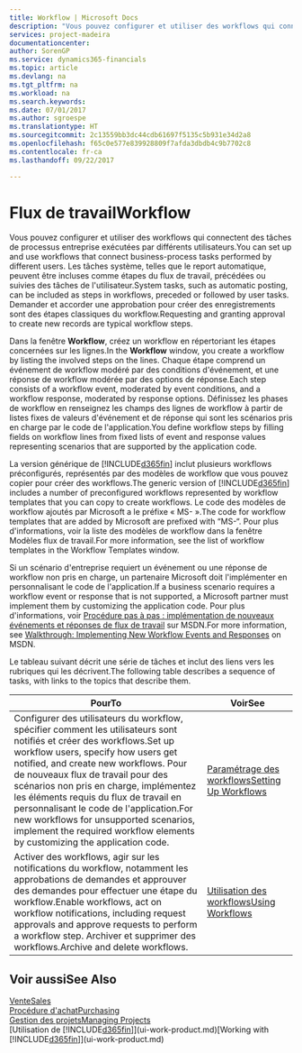 ```yaml
---
title: Workflow | Microsoft Docs
description: "Vous pouvez configurer et utiliser des workflows qui connectent des tâches de processus entreprise exécutées par différents utilisateurs. Les tâches système, telles que le report automatique, peuvent être incluses comme étapes du flux de travail, précédées ou suivies des tâches de l'utilisateur. Demander et accorder une approbation pour créer des enregistrements sont des étapes classiques du workflow."
services: project-madeira
documentationcenter: 
author: SorenGP
ms.service: dynamics365-financials
ms.topic: article
ms.devlang: na
ms.tgt_pltfrm: na
ms.workload: na
ms.search.keywords: 
ms.date: 07/01/2017
ms.author: sgroespe
ms.translationtype: HT
ms.sourcegitcommit: 2c13559bb3dc44cdb61697f5135c5b931e34d2a8
ms.openlocfilehash: f65c0e577e839928809f7afda3dbdb4c9b7702c8
ms.contentlocale: fr-ca
ms.lasthandoff: 09/22/2017

---
```

# <a name="workflow"></a><span data-ttu-id="60cf0-105">Flux de travail</span><span class="sxs-lookup"><span data-stu-id="60cf0-105">Workflow</span></span>
<span data-ttu-id="60cf0-106">Vous pouvez configurer et utiliser des workflows qui connectent des tâches de processus entreprise exécutées par différents utilisateurs.</span><span class="sxs-lookup"><span data-stu-id="60cf0-106">You can set up and use workflows that connect business-process tasks performed by different users.</span></span> <span data-ttu-id="60cf0-107">Les tâches système, telles que le report automatique, peuvent être incluses comme étapes du flux de travail, précédées ou suivies des tâches de l'utilisateur.</span><span class="sxs-lookup"><span data-stu-id="60cf0-107">System tasks, such as automatic posting, can be included as steps in workflows, preceded or followed by user tasks.</span></span> <span data-ttu-id="60cf0-108">Demander et accorder une approbation pour créer des enregistrements sont des étapes classiques du workflow.</span><span class="sxs-lookup"><span data-stu-id="60cf0-108">Requesting and granting approval to create new records are typical workflow steps.</span></span>  

 <span data-ttu-id="60cf0-109">Dans la fenêtre **Workflow**, créez un workflow en répertoriant les étapes concernées sur les lignes.</span><span class="sxs-lookup"><span data-stu-id="60cf0-109">In the **Workflow** window, you create a workflow by listing the involved steps on the lines.</span></span> <span data-ttu-id="60cf0-110">Chaque étape comprend un événement de workflow modéré par des conditions d'événement, et une réponse de workflow modérée par des options de réponse.</span><span class="sxs-lookup"><span data-stu-id="60cf0-110">Each step consists of a workflow event, moderated by event conditions, and a workflow response, moderated by response options.</span></span> <span data-ttu-id="60cf0-111">Définissez les phases de workflow en renseignez les champs des lignes de workflow à partir de listes fixes de valeurs d'événement et de réponse qui sont les scénarios pris en charge par le code de l'application.</span><span class="sxs-lookup"><span data-stu-id="60cf0-111">You define workflow steps by filling fields on workflow lines from fixed lists of event and response values representing scenarios that are supported by the application code.</span></span>  

 <span data-ttu-id="60cf0-112">La version générique de [!INCLUDE[d365fin](includes/d365fin_md.md)] inclut plusieurs workflows préconfigurés, représentés par des modèles de workflow que vous pouvez copier pour créer des workflows.</span><span class="sxs-lookup"><span data-stu-id="60cf0-112">The generic version of [!INCLUDE[d365fin](includes/d365fin_md.md)] includes a number of preconfigured workflows represented by workflow templates that you can copy to create workflows.</span></span> <span data-ttu-id="60cf0-113">Le code des modèles de workflow ajoutés par Microsoft a le préfixe « MS- ».</span><span class="sxs-lookup"><span data-stu-id="60cf0-113">The code for workflow templates that are added by Microsoft are prefixed with “MS-“.</span></span> <span data-ttu-id="60cf0-114">Pour plus d'informations, voir la liste des modèles de workflow dans la fenêtre Modèles flux de travail.</span><span class="sxs-lookup"><span data-stu-id="60cf0-114">For more information, see the list of workflow templates in the Workflow Templates window.</span></span>  

 <span data-ttu-id="60cf0-115">Si un scénario d'entreprise requiert un événement ou une réponse de workflow non pris en charge, un partenaire Microsoft doit l'implémenter en personnalisant le code de l'application.</span><span class="sxs-lookup"><span data-stu-id="60cf0-115">If a business scenario requires a workflow event or response that is not supported, a Microsoft partner must implement them by customizing the application code.</span></span> <span data-ttu-id="60cf0-116">Pour plus d'informations, voir [Procédure pas à pas : implémentation de nouveaux événements et réponses de flux de travail](https://msdn.microsoft.com/en-us/library/mt574349.aspx) sur MSDN.</span><span class="sxs-lookup"><span data-stu-id="60cf0-116">For more information, see [Walkthrough: Implementing New Workflow Events and Responses](https://msdn.microsoft.com/en-us/library/mt574349.aspx) on MSDN.</span></span>  

 <span data-ttu-id="60cf0-117">Le tableau suivant décrit une série de tâches et inclut des liens vers les rubriques qui les décrivent.</span><span class="sxs-lookup"><span data-stu-id="60cf0-117">The following table describes a sequence of tasks, with links to the topics that describe them.</span></span>  

|<span data-ttu-id="60cf0-118">**Pour**</span><span class="sxs-lookup"><span data-stu-id="60cf0-118">**To**</span></span>|<span data-ttu-id="60cf0-119">**Voir**</span><span class="sxs-lookup"><span data-stu-id="60cf0-119">**See**</span></span>|  
|------------|-------------|  
|<span data-ttu-id="60cf0-120">Configurer des utilisateurs du workflow, spécifier comment les utilisateurs sont notifiés et créer des workflows.</span><span class="sxs-lookup"><span data-stu-id="60cf0-120">Set up workflow users, specify how users get notified, and create new workflows.</span></span> <span data-ttu-id="60cf0-121">Pour de nouveaux flux de travail pour des scénarios non pris en charge, implémentez les éléments requis du flux de travail en personnalisant le code de l'application.</span><span class="sxs-lookup"><span data-stu-id="60cf0-121">For new workflows for unsupported scenarios, implement the required workflow elements by customizing the application code.</span></span>|[<span data-ttu-id="60cf0-122">Paramétrage des workflows</span><span class="sxs-lookup"><span data-stu-id="60cf0-122">Setting Up Workflows</span></span>](across-set-up-workflows.md)|  
|<span data-ttu-id="60cf0-123">Activer des workflows, agir sur les notifications du workflow, notamment les approbations de demandes et approuver des demandes pour effectuer une étape du workflow.</span><span class="sxs-lookup"><span data-stu-id="60cf0-123">Enable workflows, act on workflow notifications, including request approvals and approve requests to perform a workflow step.</span></span> <span data-ttu-id="60cf0-124">Archiver et supprimer des workflows.</span><span class="sxs-lookup"><span data-stu-id="60cf0-124">Archive and delete workflows.</span></span>|[<span data-ttu-id="60cf0-125">Utilisation des workflows</span><span class="sxs-lookup"><span data-stu-id="60cf0-125">Using Workflows</span></span>](across-use-workflows.md)|  

## <a name="see-also"></a><span data-ttu-id="60cf0-126">Voir aussi</span><span class="sxs-lookup"><span data-stu-id="60cf0-126">See Also</span></span>  
[<span data-ttu-id="60cf0-127">Vente</span><span class="sxs-lookup"><span data-stu-id="60cf0-127">Sales</span></span>](sales-manage-sales.md)  
[<span data-ttu-id="60cf0-128">Procédure d'achat</span><span class="sxs-lookup"><span data-stu-id="60cf0-128">Purchasing</span></span>](purchasing-manage-purchasing.md)  
[<span data-ttu-id="60cf0-129">Gestion des projets</span><span class="sxs-lookup"><span data-stu-id="60cf0-129">Managing Projects</span></span>](projects-manage-projects.md)  
<span data-ttu-id="60cf0-130">[Utilisation de [!INCLUDE[d365fin](includes/d365fin_md.md)]](ui-work-product.md)</span><span class="sxs-lookup"><span data-stu-id="60cf0-130">[Working with [!INCLUDE[d365fin](includes/d365fin_md.md)]](ui-work-product.md)</span></span>


